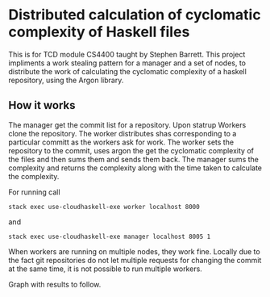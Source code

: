 # Distributed calculation of cyclomatic complexity of Haskell files

This is for TCD module CS4400 taught by Stephen Barrett. This project impliments a work stealing pattern for a manager and a set of nodes, to distribute the work of calculating the cyclomatic complexity of a haskell repository, using the Argon library. 

## How it works

The manager get the commit list for a repository. Upon statrup Workers clone the repository. The worker distributes shas corresponding to a particular committ as the workers ask for work. The worker sets the repository to the commit, uses argon the get the cyclomatic complexity of the files and then sums them and sends them back. The manager sums the complexity and returns the complexity along with the time taken to calculate the complexity.

For running call

```
stack exec use-cloudhaskell-exe worker localhost 8000
```

and 

```
stack exec use-cloudhaskell-exe manager localhost 8005 1
```

When workers are running on multiple nodes, they work fine. Locally due to the fact git repositories do not let multiple requests for changing the commit at the same time, it is not possible to run multiple workers.

Graph with results to follow.

